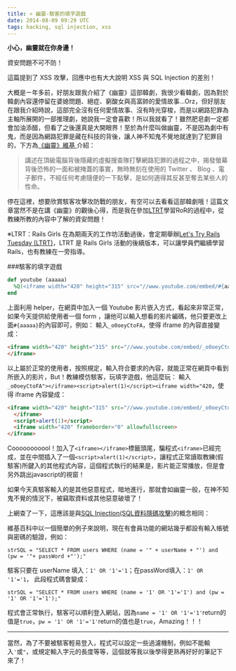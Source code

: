 ```yaml
---
title: » 幽靈-駭客的填字遊戲
date: 2014-08-09 09:29 UTC
tags: hacking, sql injection, xss
---
```


**小心，幽靈就在你身邊！**

資安問題不可不防！

這篇提到了 XSS 攻擊，回應中也有大大說明 XSS 與 SQL Injection 的差別！


大概是ㄧ年多前，好朋友跟我介紹了《幽靈》這部韓劇，我很少看韓劇，因為對於韓劇內容還停留在婆媳問題、絕症、窮酸女與高富帥的愛情故事...Orz，但好朋友在跟我介紹時說，這部完全沒有任何愛情故事、沒有時光穿梭，而是以網路犯罪為主軸所展開的一部推理劇，她說我一定會喜歡！所以我就看了！雖然肥皂劇一定都會加油添醋，但看了之後還真是大開眼界！至於為什麼叫做幽靈，不是因為劇中有鬼，而是因為網路犯罪是藏在科技的背後，讓人神不知鬼不覺地就達到了犯罪目的，下方為[《幽靈》維基 ](http://zh.wikipedia.org/wiki/%E5%B9%BD%E9%9D%88_(%E9%9F%93%E5%9C%8B%E9%9B%BB%E8%A6%96%E5%8A%87))介紹：

<blockquote>講述在頂級電腦背後隱藏的虛擬搜查隊打擊網路犯罪的過程之中，揭發螢幕背後恐怖的一面和被掩蓋的事實，無時無刻在使用的 Twitter 、 Blog 、電子郵件，不經任何考慮隨便的一下點擊，是如何適得其反甚至奪去某些人的性命。
</blockquote>

停在這裡，想要欣賞駭客攻擊攻防戰的朋友，有空可以去看看這部韓劇哦！這篇文章當然不是在講《幽靈》的觀後心得，而是我在參加[LTRT](http://ltrt.kktix.cc/)學習RoR的過程中，從教練所教的內容中了解的資安問題！

※LTRT：Rails Girls 在為期兩天的工作坊活動過後，會定期舉辦[Let's Try Rails Tuesday (LTRT)](http://ltrt.kktix.cc/)，LTRT 是 Rails Girls 活動的後續版本，可以讓學員們繼續學習 Rails，也有教練在一旁指導。

###駭客的填字遊戲

~~~ruby
def youtube (aaaaa)
  %Q(<iframe width="420" height="315" src="//www.youtube.com/embed/#{aaaaa}" frameborder="0" allowfullscreen></iframe>)
end
~~~

上面利用 helper，在網頁中加入一個 Youtube 影片嵌入方式，看起來非常正常，如果今天提供給使用者一個 form ，讓他可以輸入想看的影片編碼，他只要更改上面`#{aaaaa}`的內容即可，例如：
輸入`_o0oeyCtoFA`，使得 iframe 的內容直接變成：

~~~html
<iframe width="420" height="315" src="//www.youtube.com/embed/_o0oeyCtoFA" frameborder="0" allowfullscreen>
</iframe>
~~~

以上屬於正常的使用者，按照規定，輸入符合要求的內容，就能正常在網頁中看到所嵌入的影片，But！教練模仿駭客，玩填字遊戲，他這麼玩：
輸入`_o0oeyCtoFA"></iframe><script>alert(1)</script><iframe width="420`，使得 iframe 內容變成：

~~~html
<iframe width="420" height="315" src="//www.youtube.com/embed/_o0oeyCtoFA">
  </iframe>
  <script>alert(1)</script>
  <iframe width="420" frameborder="0" allowfullscreen>
</iframe>
~~~

Cooooooooool！加入了`<iframe></iframe>`標籤頭尾，騙程式`<iframe>`已經完成，並在中間插入了一個`<script>alert(1)</script>`，讓程式正常讀取教練(假駭客)所鍵入的其他程式內容，這個程式執行的結果是，影片能正常播放，但是會另外跳出javascript的視窗！

如果今天真駭客輸入的是其他惡意程式，暗地進行，那就會如幽靈一般，在神不知鬼不覺的情況下，被竊取資料或其他惡意破壞了！

上網查了一下，這應該是與[SQL Injection(SQL資料隱碼攻擊)](http://zh.wikipedia.org/wiki/SQL%E8%B3%87%E6%96%99%E9%9A%B1%E7%A2%BC%E6%94%BB%E6%93%8A)的概念相同：

維基百科中以一個簡單的例子來說明，現在有會員功能的網站幾乎都設有輸入帳號與密碼的驗證，例如：

~~~shell
strSQL = "SELECT * FROM users WHERE (name = '" + userName + "') and (pw = '"+ passWord +"');"
~~~

駭客只要在 userName 填入：`1' OR '1'='1`；在passWord填入：`1' OR '1'='1`，
此段程式碼會變成：

~~~shell
strSQL = "SELECT * FROM users WHERE (name = '1' OR '1'='1') and (pw = '1' OR '1'='1');"
~~~

程式會正常執行，駭客可以順利登入網站，因為`name = '1' OR '1'='1'`return的值是`true`，`pw = '1' OR '1'='1'`return的值也是`true`，Amazing！！！

---

當然，為了不要被駭客輕易登入，程式可以設定一些過濾機制，例如不能輸入`'`或`"`，或規定輸入字元的長度等等，這個就等我以後學得更熟再好好的筆記下來了！